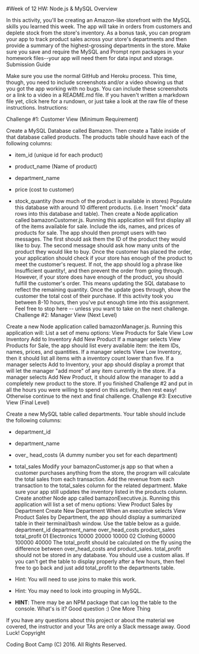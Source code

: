 #Week of 12 HW: Node.js & MySQL
Overview

In this activity, you'll be creating an Amazon-like storefront with the MySQL skills you learned this week. The app will take in orders from customers and deplete stock from the store's inventory. As a bonus task, you can program your app to track product sales across your store's departments and then provide a summary of the highest-grossing departments in the store.
Make sure you save and require the MySQL and Prompt npm packages in your homework files--your app will need them for data input and storage.
Submission Guide

Make sure you use the normal GitHub and Heroku process. This time, though, you need to include screenshots and/or a video showing us that you got the app working with no bugs. You can include these screenshots or a link to a video in a README.md file.
If you haven't written a markdown file yet, click here for a rundown, or just take a look at the raw file of these instructions.
Instructions:

Challenge #1: Customer View (Minimum Requirement)

Create a MySQL Database called Bamazon.
Then create a Table inside of that database called products.
The products table should have each of the following columns:
* item_id (unique id for each product)

* product_name (Name of product)

* department_name

* price (cost to customer)

* stock_quantity (how much of the product is available in stores)
Populate this database with around 10 different products. (i.e. Insert "mock" data rows into this database and table).
Then create a Node application called bamazonCustomer.js. Running this application will first display all of the items available for sale. Include the ids, names, and prices of products for sale.
The app should then prompt users with two messages.
The first should ask them the ID of the product they would like to buy.
The second message should ask how many units of the product they would like to buy.
Once the customer has placed the order, your application should check if your store has enough of the product to meet the customer's request.
If not, the app should log a phrase like Insufficient quantity!, and then prevent the order from going through.
However, if your store does have enough of the product, you should fulfill the customer's order.
This means updating the SQL database to reflect the remaining quantity.
Once the update goes through, show the customer the total cost of their purchase.
If this activity took you between 8-10 hours, then you've put enough time into this assignment. Feel free to stop here -- unless you want to take on the next challenge.
Challenge #2: Manager View (Next Level)

Create a new Node application called bamazonManager.js. Running this application will:
List a set of menu options:
View Products for Sale
View Low Inventory
Add to Inventory
Add New Product
If a manager selects View Products for Sale, the app should list every available item: the item IDs, names, prices, and quantities.
If a manager selects View Low Inventory, then it should list all items with a inventory count lower than five.
If a manager selects Add to Inventory, your app should display a prompt that will let the manager "add more" of any item currently in the store.
If a manager selects Add New Product, it should allow the manager to add a completely new product to the store.
If you finished Challenge #2 and put in all the hours you were willing to spend on this activity, then rest easy! Otherwise continue to the next and final challenge.
Challenge #3: Executive View (Final Level)

Create a new MySQL table called departments. Your table should include the following columns:
* department_id

* department_name

* over_ head_costs (A dummy number you set for each department)

* total_sales
Modify your bamazonCustomer.js app so that when a customer purchases anything from the store, the program will calculate the total sales from each transaction.
Add the revenue from each transaction to the total_sales column for the related department.
Make sure your app still updates the inventory listed in the products column.
Create another Node app called bamazonExecutive.js. Running this application will list a set of menu options:
View Product Sales by Department
Create New Department
When an executive selects View Product Sales by Department, the app should display a summarized table in their terminal/bash window. Use the table below as a guide.
department_id	department_name	over_head_costs	product_sales	total_profit
01	Electronics	10000	20000	10000
02	Clothing	60000	100000	40000
The total_profit should be calculated on the fly using the difference between over_head_costs and product_sales. total_profit should not be stored in any database. You should use a custom alias.
If you can't get the table to display properly after a few hours, then feel free to go back and just add total_profit to the departments table.
* Hint: You will need to use joins to make this work.

* Hint: You may need to look into grouping in MySQL.

* **HINT**: There may be an NPM package that can log the table to the console. What's is it? Good question :)
One More Thing

If you have any questions about this project or about the material we covered, the instructor and your TAs are only a Slack message away.
Good Luck!
Copyright

Coding Boot Camp (C) 2016. All Rights Reserved.
